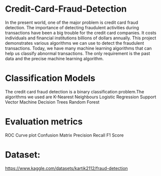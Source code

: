 # Credit-Card-Fraud-Detection

In the present world, one of the major problem is credit card fraud detection. The importance of detecting fraudulent activities during transactions have been a big trouble for the credit card companies. It costs individuals and financial institutions billions of dollars annually. This project demonstrates various algorithms we can use to detect the fraudulent transactions. Today, we have many machine learning algorithms that can help us classify abnormal transactions. The only requirement is the past data and the precise machine learning algorithm.

# Classification Models
The credit card fraud detection is a binary classification problem.The algorithms we used are
  K-Nearest Neighbours
  Logistic Regression
  Support Vector Machine
  Decision Trees
  Random Forest
  
# Evaluation metrics
  ROC Curve plot
  Confusion Matrix
  Precision
  Recall
  F1 Score

# Dataset:
https://www.kaggle.com/datasets/kartik2112/fraud-detection
